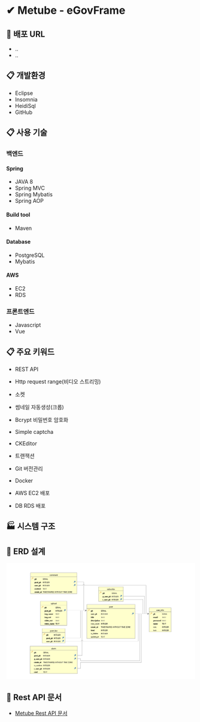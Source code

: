 # ✔ Metube - eGovFrame

## :link: 배포 URL
* ..
* ..

## :clipboard: 개발환경
* Eclipse
* Insomnia
* HeidiSql
* GitHub

## :clipboard: 사용 기술
### 백엔드
#### Spring
* JAVA 8
* Spring MVC
* Spring Mybatis
* Spring AOP

#### Build tool
* Maven

#### Database
* PostgreSQL
* Mybatis

#### AWS
* EC2
* RDS

### 프론트엔드
* Javascript
* Vue

## :clipboard: 주요 키워드
* REST API
* Http request range(비디오 스트리밍)
* 소켓
* 썸네일 자동생성(크롭)
* Bcrypt 비밀번호 암호화
* Simple captcha
* CKEditor
* 트랜잭션

* Git 버전관리
* Docker
* AWS EC2 배포
* DB RDS 배포

## :factory: 시스템 구조

## :link: ERD 설계
![Metube ERD](erd.PNG)

## :link: Rest API 문서
* [Metube Rest API 문서](https://github.com/didrlgus/springboot-shoppingmall/issues/58)
